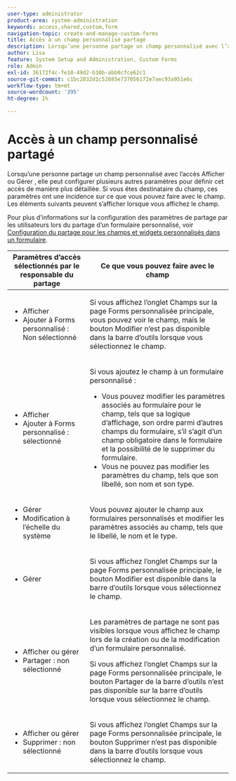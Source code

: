 ```yaml
---
user-type: administrator
product-area: system-administration
keywords: access,shared,custom,form
navigation-topic: create-and-manage-custom-forms
title: Accès à un champ personnalisé partagé
description: Lorsqu’une personne partage un champ personnalisé avec l’accès Afficher ou Gérer , elle peut configurer plusieurs autres paramètres pour définir cet accès de manière plus détaillée. Si vous êtes destinataire du champ, ces paramètres ont une incidence sur ce que vous pouvez faire avec le champ. Les éléments suivants peuvent s’afficher lorsque vous affichez le champ.
author: Lisa
feature: System Setup and Administration, Custom Forms
role: Admin
exl-id: 36172f4c-fe10-49d2-b10b-abb0cfce62c1
source-git-commit: c1bc2832d1c52885e737056172e7aec93a951e6c
workflow-type: tm+mt
source-wordcount: '395'
ht-degree: 1%

---
```


# Accès à un champ personnalisé partagé

Lorsqu’une personne partage un champ personnalisé avec l’accès Afficher ou Gérer , elle peut configurer plusieurs autres paramètres pour définir cet accès de manière plus détaillée. Si vous êtes destinataire du champ, ces paramètres ont une incidence sur ce que vous pouvez faire avec le champ. Les éléments suivants peuvent s’afficher lorsque vous affichez le champ.

Pour plus d’informations sur la configuration des paramètres de partage par les utilisateurs lors du partage d’un formulaire personnalisé, voir [Configuration du partage pour les champs et widgets personnalisés dans un formulaire](/help/quicksilver/administration-and-setup/customize-workfront/create-manage-custom-forms/form-designer/manage-a-form/share-custom-fields.md).

<table style="table-layout:auto"> 
 <col> 
 <col> 
 <thead> 
  <tr> 
   <th>Paramètres d’accès sélectionnés par le responsable du partage</th> 
   <th>Ce que vous pouvez faire avec le champ</th> 
  </tr> 
 </thead> 
 <tbody> 
  <tr> 
   <td> 
    <ul> 
     <li>Afficher</li> 
     <li>Ajouter à Forms personnalisé : Non sélectionné</li> 
    </ul> </td> 
   <td> <p>Si vous affichez l’onglet Champs sur la page Forms personnalisée principale, vous pouvez voir le champ, mais le bouton Modifier n’est pas disponible dans la barre d’outils lorsque vous sélectionnez le champ.</p> </td> 
  </tr> 
  <tr> 
   <td> 
    <ul> 
     <li>Afficher</li> 
     <li>Ajouter à Forms personnalisé : sélectionné</li> 
    </ul> </td> 
   <td> <p>Si vous ajoutez le champ à un formulaire personnalisé :</p> 
    <ul> 
     <li>Vous pouvez modifier les paramètres associés au formulaire pour le champ, tels que sa logique d’affichage, son ordre parmi d’autres champs du formulaire, s’il s’agit d’un champ obligatoire dans le formulaire et la possibilité de le supprimer du formulaire.</li> 
     <li>Vous ne pouvez pas modifier les paramètres du champ, tels que son libellé, son nom et son type.</li> 
    </ul> </td> 
  </tr> 
  <tr> 
   <td> 
    <ul> 
     <li>Gérer</li> 
     <li>Modification à l’échelle du système</li> 
    </ul> </td> 
   <td>Vous pouvez ajouter le champ aux formulaires personnalisés et modifier les paramètres associés au champ, tels que le libellé, le nom et le type.</td> 
  </tr> 
  <tr> 
   <td> 
    <ul> 
     <li>Gérer</li> 
    </ul> </td> 
   <td> <p>Si vous affichez l’onglet Champs sur la page Forms personnalisée principale, le bouton Modifier est disponible dans la barre d’outils lorsque vous sélectionnez le champ.</p> </td> 
  </tr> 
  <tr> 
   <td> 
    <ul> 
     <li>Afficher ou gérer</li> 
     <li>Partager : non sélectionné</li> 
    </ul> </td> 
   <td> <p>Les paramètres de partage ne sont pas visibles lorsque vous affichez le champ lors de la création ou de la modification d’un formulaire personnalisé.</p> <p>Si vous affichez l’onglet Champs sur la page Forms personnalisée principale, le bouton Partager de la barre d’outils n’est pas disponible sur la barre d’outils lorsque vous sélectionnez le champ.</p> </td> 
  </tr> 
  <tr> 
   <td> 
    <ul> 
     <li>Afficher ou gérer</li> 
     <li>Supprimer : non sélectionné</li> 
    </ul> </td> 
   <td> <p>Si vous affichez l’onglet Champs sur la page Forms personnalisée principale, le bouton Supprimer n’est pas disponible dans la barre d’outils lorsque vous sélectionnez le champ.</p> </td> 
  </tr> 
 </tbody> 
</table>
